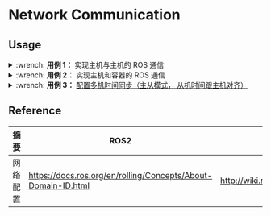 # Network Communication

## Usage

<details>
    <summary>:wrench: <b>用例 1：</b>
        实现主机与主机的 ROS 通信
    </summary>

<!-- tabs:start -->

#### **ROS2**

TODO

#### **ROS1**

```bash
# 将如下内容添加到 ~/.bashrc

# >>> 主机配置 >>>
# 获取主机的 IP 地址
ROS_MASTER_IP=`hostname -I | awk '{print $1}'`
export ROS_MASTER_URI=http://${ROS_MASTER_IP}:11311

# >>> 从机配置 >>>
# ROS_MASTER_IP：对应为主机的 IP 地址
export ROS_MASTER_URI=http://<ROS_MASTER_IP>:11311
```

<!-- tabs:end -->

</details>

<details>
    <summary>:wrench: <b>用例 2：</b>
        实现主机和容器的 ROS 通信
    </summary>

<!-- tabs:start -->

#### **ROS2**

```bash
# 已测试如下组合
# 主机 Noetic 和 容器 Noetic
# 主机 Noetic 和 容器 Melodic

（主机）$ docker run -it --net=host --rm <镜像名>

# 用例：主机和容器端可互换
（主机）$ roscore
（主机）$ rosrun roscpp_tutorials talker
（容器）$ rosrun roscpp_tutorials listener
```

#### **ROS1**

```bash
# 测试环境（humble）

# 不需要 --ipc=host --net=host --pid=host -v /dev/shm:/dev/shm
（主机）$ docker run -it --net=host --rm <镜像名>

# 安装依赖（可互相切换）
$ sudo apt install ros-${ROS_DISTRO}-rmw-connextdds
$ RMW_IMPLEMENTATION=rmw_connextdds ros2 run demo_nodes_cpp talker
$ RMW_IMPLEMENTATION=rmw_connextdds ros2 run demo_nodes_cpp listener

# 实测如下 DDS 不起作用
$ sudo apt install ros-${ROS_DISTRO}-rmw-fastrtps-cpp
$ RMW_IMPLEMENTATION=rmw_fastrtps_cpp ros2 run demo_nodes_cpp talker
$ RMW_IMPLEMENTATION=rmw_fastrtps_cpp ros2 run demo_nodes_cpp listener

$ sudo apt install ros-${ROS_DISTRO}-rmw-cyclonedds-cpp
$ RMW_IMPLEMENTATION=rmw_cyclonedds_cpp ros2 run demo_nodes_cpp talker
$ RMW_IMPLEMENTATION=rmw_cyclonedds_cpp ros2 run demo_nodes_cpp listener

# 缺乏可用证书
$ RMW_IMPLEMENTATION=rmw_gurumdds_cpp ros2 run demo_nodes_cpp talker
$ RMW_IMPLEMENTATION=rmw_gurumdds_cpp ros2 run demo_nodes_cpp listener
```

<!-- tabs:end -->

实测 ROS1 和 ROS2 都不需要如下 Dockerfile 配置

```dockerfile
# Dockerfile
ARG USER_NAME=<用户名>
RUN useradd ${USER_NAME} -m -G sudo -u 1000 -s /bin/bash && yes ${USER_NAME} | passwd ${USER_NAME}
USER ${USER_NAME}
```

已参考资料：

- [ROS2 topics on Docker detected by host but can't subscribe](https://github.com/eProsima/Fast-DDS/issues/2956)

</details>

<details>
    <summary>:wrench: <b>用例 3：</b>
        <a href="http://wiki.ros.org/ROS/NetworkSetup">配置多机时间同步（主从模式， 从机时间跟主机对齐）</a>
    </summary>

```bash
# 主机
$ sudo apt install ntp
# 从机
$ sudo ntpdate <主机的 IP 地址>
```

</details>

## Reference

| 摘要   | ROS2                                                          | ROS1                                 |
|------|---------------------------------------------------------------|--------------------------------------|
| 网络配置 | https://docs.ros.org/en/rolling/Concepts/About-Domain-ID.html | http://wiki.ros.org/ROS/NetworkSetup |
